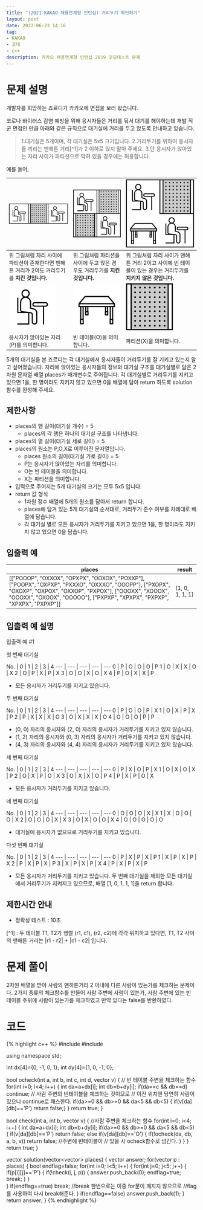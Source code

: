 ```yaml
---
title: "(2021 KAKAO 채용연계형 인턴십) 거리두기 확인하기"
layout: post
date: 2022-06-23 14:16
tag:
- KAKAO
- 코테
- c++
description: 카카오 채용연계형 인턴십 2019 코딩테스트 문제
---
```


# 문제 설명

개발자를 희망하는 죠르디가 카카오에 면접을 보러 왔습니다.

코로나 바이러스 감염 예방을 위해 응시자들은 거리를 둬서 대기를 해야하는데 개발 직군 면접인 만큼
아래와 같은 규칙으로 대기실에 거리를 두고 앉도록 안내하고 있습니다.

> 1.대기실은 5개이며, 각 대기실은 5x5 크기입니다.
2.거리두기를 위하여 응시자들 끼리는 맨해튼 거리[^1]가 2 이하로 앉지 말아 주세요.
3.단 응시자가 앉아있는 자리 사이가 파티션으로 막혀 있을 경우에는 허용합니다.

예를 들어,

![pxp](/assets/img/PXP.png) | ![pxxp](/assets/img/PX_XP.png) |  ![pxop](/assets/img/PX_OP.png)
--- | --- | ---
위 그림처럼 자리 사이에 파티션이 존재한다면 맨해튼 거리가 2여도 거리두기를 **지킨 것입니다.** |	위 그림처럼 파티션을 사이에 두고 앉은 경우도 거리두기를 **지킨 것입니다.** | 위 그림처럼 자리 사이가 맨해튼 거리 2이고 사이에 빈 테이블이 있는 경우는 거리두기를 **지키지 않은 것입니다.**
![p](/assets/img/P.png) | ![o](/assets/img/O.png) | ![x](/assets/img/X.png)
응시자가 앉아있는 자리(P)를 의미합니다. | 빈 테이블(O)을 의미합니다. | 파티션(X)을 의미합니다.

5개의 대기실을 본 죠르디는 각 대기실에서 응시자들이 거리두기를 잘 기키고 있는지 알고 싶어졌습니다. 자리에 앉아있는 응시자들의 정보와 대기실 구조를 대기실별로 담은 2차원 문자열 배열 places가 매개변수로 주어집니다. 각 대기실별로 거리두기를 지키고 있으면 1을, 한 명이라도 지키지 않고 있으면 0을 배열에 담아 return 하도록 solution 함수를 완성해 주세요.

## 제한사항

+ places의 행 길이(대기실 개수) = 5
  + places의 각 행은 하나의 대기실 구조를 나타냅니다.
+ places의 열 길이(대기실 세로 길이) = 5
+ places의 원소는 P,O,X로 이루어진 문자열입니다.
  + places 원소의 길이(대기실 가로 길이) = 5
  + P는 응시자가 앉아있는 자리를 의미합니다.
  + O는 빈 테이블을 의미합니다.
  + X는 파티션을 의미합니다.
+ 입력으로 주어지는 5개 대기실의 크기는 모두 5x5 입니다.
+ return 값 형식
  + 1차원 정수 배열에 5개의 원소를 담아서 return 합니다.
  + places에 담겨 있는 5개 대기실의 순서대로, 거리두기 준수 여부를 차례대로 배열에 담습니다.
  + 각 대기실 별로 모든 응시자가 거리두기를 지키고 있으면 1을, 한 명이라도 지키지 않고 있으면 0을 담습니다.

## 입출력 예

places | result
--- | ---
[["POOOP", "OXXOX", "OPXPX", "OOXOX", "POXXP"], ["POOPX", "OXPXP", "PXXXO", "OXXXO", "OOOPP"], ["PXOPX", "OXOXP", "OXPOX", "OXXOP", "PXPOX"], ["OOOXX", "XOOOX", "OOOXX", "OXOOX", "OOOOO"], ["PXPXP", "XPXPX", "PXPXP", "XPXPX", "PXPXP"]]	| [1, 0, 1, 1, 1]

## 입출력 예 설명
입출력 예 #1

첫 번째 대기실

No.	| 0	| 1	| 2	| 3	| 4
--- | --- | --- | --- | ---
0	| P	| O	| O	| O	| P
1	| O	| X	| X	| O	| X
2	| O	| P	| X	| P	| X
3	| O	| O	| X	| O	| X
4	| P	| O	| X	| X	| P

+ 모든 응시자가 거리두기를 지키고 있습니다.

두 번째 대기실

No.	| 0	| 1	| 2	| 3	| 4
--- | --- | --- | --- | ---
0	| P	| O	| O	| P	| X
1	| O	| X	| P	| X	| P
2	| P	| X	| X	| X	| O
3	| O	| X	| X	| X	| O
4	| O	| O	| O	| P	| P

+ (0, 0) 자리의 응시자와 (2, 0) 자리의 응시자가 거리두기를 지키고 있지 않습니다.
+ (1, 2) 자리의 응시자와 (0, 3) 자리의 응시자가 거리두기를 지키고 있지 않습니다.
+ (4, 3) 자리의 응시자와 (4, 4) 자리의 응시자가 거리두기를 지키고 있지 않습니다.

세 번째 대기실

No.	| 0	| 1	| 2	| 3	| 4
--- | --- | --- | --- | ---
0	| P	| X	| O	| P	| X
1	| O	| X	| O	| X	| P
2	| O	| X	| P	| O	| X
3	| O	| X	| X	| O	| P
4	| P	| X	| P	| O	| X

+ 모든 응시자가 거리두기를 지키고 있습니다.

네 번째 대기실

No.	| 0	| 1	| 2	| 3	| 4
--- | --- | --- | --- | ---
0	| O	| O	| O	| X	| X
1	| X	| O	| O	| O	| X
2	| O	| O	| O	| X	| X
3	| O	| X	| O	| O	| X
4	| O	| O	| O	| O	| O

+ 대기실에 응시자가 없으므로 거리두기를 지키고 있습니다.

다섯 번째 대기실

No.	| 0	| 1	| 2	| 3	| 4
--- | --- | --- | --- | ---
0	| P	| X	| P	| X	| P
1	| X	| P	| X	| P	| X
2	| P	| X	| P	| X	| P
3	| X	| P	| X	| P	| X
4	| P	| X	| P	| X	| P

+ 모든 응시자가 거리두기를 지키고 있습니다.
두 번째 대기실을 제외한 모든 대기실에서 거리두기가 지켜지고 있으므로, 배열 [1, 0, 1, 1, 1]을 return 합니다.

## 제한시간 안내
+ 정확성 테스트 : 10초

[^1] : 두 테이블 T1, T2가 행렬 (r1, c1), (r2, c2)에 각각 위치하고 있다면, T1, T2 사이의 맨해튼 거리는 |r1 - r2| + |c1 - c2| 입니다. 

# 문제 풀이
2차원 배열을 받아 사람의 맨하튼거리 2 이내에 다른 사람이 있는가를 체크하는 문제이다. 2가지 종류의 체크함수를 만들어 사람 주변에 사람이 있는가, 사람 주변에 있는 빈 테이블 주위에 사람이 있는가를 체크하였고 만약 있다는 false를 반환하였다.

# 코드
{% highlight c++ %}
#include <string>
#include <vector>

using namespace std;

int dx[4]={0, -1, 0, 1};
int dy[4]={1, 0, -1, 0};

bool ocheck(int a, int b, int c, int d, vector<string> v) {
    // 빈 테이블 주변을 체크하는 함수
    for(int i=0; i<4; i++) {
       int da=a+dx[i];
       int db=b+dy[i];
        if(da==c && db==d) continue; // 사람 주변의 빈테이블을 체크하는 것이므로
        // 이전 위치엔 당연히 사람이 있으니 continue로 패스한다.
       if(da>=0 && db>=0 && da<5 && db<5) {
           if(v[da][db]=='P') return false;}
    }
    return true;
}

bool check(int a, int b, vector<string> v) { //사람 주변을 체크하는 함수
   for(int i=0; i<4; i++) {
       int da=a+dx[i];
       int db=b+dy[i];
       if(da>=0 && db>=0 && da<5 && db<5) {
           if(v[da][db]=='P') return false;
           else if(v[da][db]=='O') {
               if(!ocheck(da, db, a, b, v)) return false; //주변에 빈테이블이
               // 있을 시 ocheck함수로 넘긴다.
           }
       }
   }
    return true;
}

vector<int> solution(vector<vector<string>> places) {
    vector<int> answer;
    for(vector<string> p : places) {
        bool endflag=false;
        for(int i=0; i<5; i++) {
         for(int j=0; j<5; j++) {
            if(p[i][j]=='P') {
                if(!check(i, j, p)) {
                    answer.push_back(0);
                    endflag=true; break;
        }
    }        
    }
            if(endflag==true) break; //break 한번으로는 이중 for문이 깨지지 않으므로
            //flag를 사용하여 다시 break해준다.
        }
        if(endflag==false) answer.push_back(1); }
    return answer;
}
{% endhighlight %}